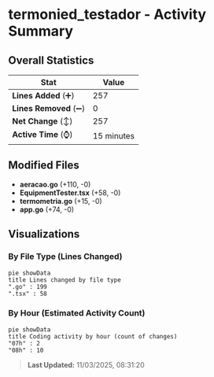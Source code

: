 # termonied_testador - Activity Summary 

## Overall Statistics

| Stat                   | Value                                                             |
| ---------------------- | ----------------------------------------------------------------- |
| **Lines Added** (➕)   | 257                                          |
| **Lines Removed** (➖) | 0                                        |
| **Net Change** (↕)    | 257                |
| **Active Time** (⌚)   | 15 minutes |


## Modified Files
- **aeracao.go** (+110, -0)
- **EquipmentTester.tsx** (+58, -0)
- **termometria.go** (+15, -0)
- **app.go** (+74, -0)

## Visualizations

### By File Type (Lines Changed)

```mermaid
pie showData
title Lines changed by file type
".go" : 199
".tsx" : 58
```

### By Hour (Estimated Activity Count)

```mermaid
pie showData
title Coding activity by hour (count of changes)
"07h" : 2
"08h" : 10
```


> **Last Updated:** 11/03/2025, 08:31:20